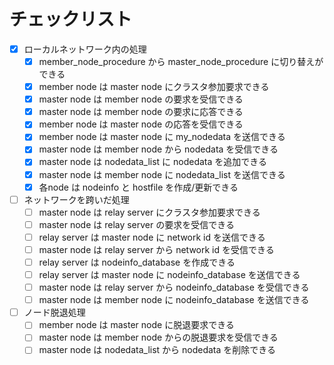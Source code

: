 # チェックリスト

- [x] ローカルネットワーク内の処理
  - [x] member_node_procedure から master_node_procedure に切り替えができる
  - [x] member node は master node にクラスタ参加要求できる
  - [x] master node は member node の要求を受信できる
  - [x] master node は member node の要求に応答できる
  - [x] member node は master node の応答を受信できる
  - [x] member node は master node に my_nodedata を送信できる
  - [x] master node は member node から nodedata を受信できる
  - [x] master node は nodedata_list に nodedata を追加できる
  - [x] master node は member node に nodedata_list を送信できる
  - [x] 各node は nodeinfo と hostfile を作成/更新できる

- [ ] ネットワークを跨いだ処理
  - [ ] master node は relay server にクラスタ参加要求できる
  - [ ] master node は relay server の要求を受信できる
  - [ ] relay server は master node に network id を送信できる
  - [ ] master node は relay server から network id を受信できる
  - [ ] relay server は nodeinfo_database を作成できる
  - [ ] relay server は master node に nodeinfo_database を送信できる
  - [ ] master node は relay server から nodeinfo_database を受信できる
  - [ ] master node は member node に nodeinfo_database を送信できる

- [ ] ノード脱退処理
  - [ ] member node は master node に脱退要求できる
  - [ ] master node は member node からの脱退要求を受信できる
  - [ ] master node は nodedata_list から nodedata を削除できる
